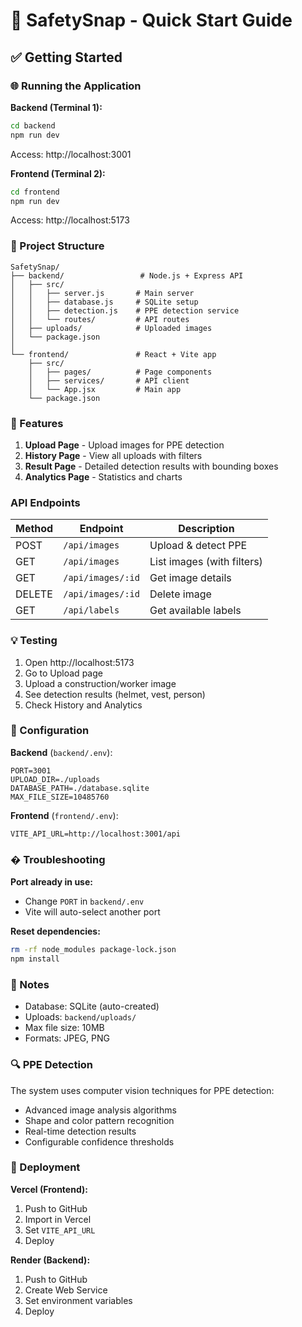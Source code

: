 # 🚀 SafetySnap - Quick Start Guide

## ✅ Getting Started

### 🌐 Running the Application

**Backend (Terminal 1):**
```bash
cd backend
npm run dev
```
Access: http://localhost:3001

**Frontend (Terminal 2):**
```bash
cd frontend
npm run dev
```
Access: http://localhost:5173

### 📁 Project Structure

```
SafetySnap/
├── backend/                 # Node.js + Express API
│   ├── src/
│   │   ├── server.js       # Main server
│   │   ├── database.js     # SQLite setup
│   │   ├── detection.js    # PPE detection service
│   │   └── routes/         # API routes
│   ├── uploads/            # Uploaded images
│   └── package.json
│
└── frontend/               # React + Vite app
    ├── src/
    │   ├── pages/          # Page components
    │   ├── services/       # API client
    │   └── App.jsx         # Main app
    └── package.json
```

### 🎯 Features

1. **Upload Page** - Upload images for PPE detection
2. **History Page** - View all uploads with filters
3. **Result Page** - Detailed detection results with bounding boxes
4. **Analytics Page** - Statistics and charts

###  API Endpoints

| Method | Endpoint | Description |
|--------|----------|-------------|
| POST | `/api/images` | Upload & detect PPE |
| GET | `/api/images` | List images (with filters) |
| GET | `/api/images/:id` | Get image details |
| DELETE | `/api/images/:id` | Delete image |
| GET | `/api/labels` | Get available labels |

### 💡 Testing

1. Open http://localhost:5173
2. Go to Upload page
3. Upload a construction/worker image
4. See detection results (helmet, vest, person)
5. Check History and Analytics

### 🔧 Configuration

**Backend** (`backend/.env`):
```
PORT=3001
UPLOAD_DIR=./uploads
DATABASE_PATH=./database.sqlite
MAX_FILE_SIZE=10485760
```

**Frontend** (`frontend/.env`):
```
VITE_API_URL=http://localhost:3001/api
```

### � Troubleshooting

**Port already in use:**
- Change `PORT` in `backend/.env`
- Vite will auto-select another port

**Reset dependencies:**
```bash
rm -rf node_modules package-lock.json
npm install
```

### 📝 Notes

- Database: SQLite (auto-created)
- Uploads: `backend/uploads/`
- Max file size: 10MB
- Formats: JPEG, PNG

### 🔍 PPE Detection

The system uses computer vision techniques for PPE detection:
- Advanced image analysis algorithms
- Shape and color pattern recognition
- Real-time detection results
- Configurable confidence thresholds

### 🚀 Deployment

**Vercel (Frontend):**
1. Push to GitHub
2. Import in Vercel
3. Set `VITE_API_URL`
4. Deploy

**Render (Backend):**
1. Push to GitHub
2. Create Web Service
3. Set environment variables
4. Deploy
